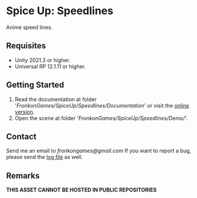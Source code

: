# Spice Up: Speedlines

Anime speed lines.

## Requisites

* Unity 2021.3 or higher.
* Universal RP 12.1.11 or higher. 

## Getting Started

1. Read the documentation at folder '_FronkonGames/SpiceUp/Speedlines/Documentation_' or visit the [online version](https://fronkongames.github.io/store/spiceup.html).
2. Open the scene at folder '_FronkonGames/SpiceUp/Speedlines/Demo/_'.

## Contact

Send me an email to _fronkongames@gmail.com_ If you want to report a bug, please send the [log file](https://docs.unity3d.com/Manual/LogFiles.html) as well.

## Remarks

**THIS ASSET CANNOT BE HOSTED IN PUBLIC REPOSITORIES**
